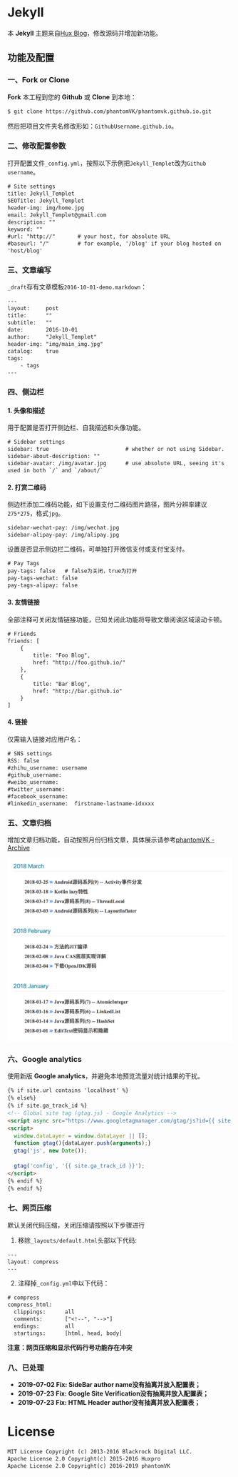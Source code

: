 # Jekyll

本 __Jekyll__ 主题来自[Hux Blog](https://github.com/Huxpro/huxpro.github.io)，修改源码并增加新功能。

## 功能及配置

### 一、Fork or Clone

__Fork__ 本工程到您的 __Github__ 或 __Clone__ 到本地：

```bash
$ git clone https://github.com/phantomVK/phantomvk.github.io.git
```

然后把项目文件夹名修改形如：`GithubUsername.github.io`。

### 二、修改配置参数

打开配置文件`_config.yml`，按照以下示例把`Jekyll_Templet`改为`Github username`。

```
# Site settings
title: Jekyll_Templet
SEOTitle: Jekyll_Templet
header-img: img/home.jpg
email: Jekyll_Templet@gmail.com
description: ""
keyword: ""
#url: "http://"       # your host, for absolute URL
#baseurl: "/"         # for example, '/blog' if your blog hosted on 'host/blog'
```

### 三、文章编写

`_draft`存有文章模板`2016-10-01-demo.markdown`：

```
---
layout:     post
title:      ""
subtitle:   ""
date:       2016-10-01
author:     "Jekyll_Templet"
header-img: "img/main_img.jpg"
catalog:    true
tags:
    - tags
---
```

### 四、侧边栏

#### 1. 头像和描述

用于配置是否打开侧边栏、自我描述和头像功能。

```
# Sidebar settings
sidebar: true                        # whether or not using Sidebar.
sidebar-about-description: ""
sidebar-avatar: /img/avatar.jpg      # use absolute URL, seeing it's used in both `/` and `/about/`
```


#### 2. 打赏二维码

侧边栏添加二维码功能，如下设置支付二维码图片路径，图片分辨率建议`275*275`，格式`jpg`。

```
sidebar-wechat-pay: /img/wechat.jpg
sidebar-alipay-pay: /img/alipay.jpg
```

设置是否显示侧边栏二维码，可单独打开微信支付或支付宝支付。

```
# Pay Tags
pay-tags: false   # false为关闭，true为打开
pay-tags-wechat: false
pay-tags-alipay: false
```


#### 3. 友情链接

全部注释可关闭友情链接功能，已知关闭此功能将导致文章阅读区域滚动卡顿。

```
# Friends
friends: [
    {
        title: "Foo Blog",
        href: "http://foo.github.io/"
    },
    {
        title: "Bar Blog",
        href: "http://bar.github.io"
    }
]
```


#### 4. 链接

仅需输入链接对应用户名：

```
# SNS settings
RSS: false
#zhihu_username: username
#github_username:
#weibo_username:     
#twitter_username:   
#facebook_username:  
#linkedin_username:  firstname-lastname-idxxxx
```

### 五、文章归档

增加文章归档功能，自动按照月份归档文章，具体展示请参考[phantomVK - Archive](https://phantomvk.github.io/archives/)

![](./img/blog/archive_img.png)

### 六、Google analytics

使用新版 __Google analytics__，并避免本地预览流量对统计结果的干扰。

```html
{% if site.url contains 'localhost' %}
{% else%}
{% if site.ga_track_id %}
<!-- Global site tag (gtag.js) - Google Analytics -->
<script async src="https://www.googletagmanager.com/gtag/js?id={{ site.ga_track_id }}"></script>
<script>
  window.dataLayer = window.dataLayer || [];
  function gtag(){dataLayer.push(arguments);}
  gtag('js', new Date());

  gtag('config', '{{ site.ga_track_id }}');
</script>
{% endif %}
{% endif %}
```
### 七、网页压缩
默认关闭代码压缩，关闭压缩请按照以下步骤进行
 1. 移除`_layouts/default.html`头部以下代码:
```
---
layout: compress
---
```

 2. 注释掉`_config.yml`中以下代码：
```
# compress
compress_html:
  clippings:      all
  comments:       ["<!--", "-->"]
  endings:        all
  startings:      [html, head, body]
```
__注意：网页压缩和显示代码行号功能存在冲突__

### 八、已处理

- __2019-07-02 Fix: SideBar author name没有抽离并放入配置表；__
- __2019-07-23 Fix: Google Site Verification没有抽离并放入配置表；__
- __2019-07-23 Fix: HTML Header author没有抽离并放入配置表；__

# License

    MIT License Copyright (c) 2013-2016 Blackrock Digital LLC.
    Apache License 2.0 Copyright(c) 2015-2016 Huxpro  
    Apache License 2.0 Copyright(c) 2016-2019 phantomVK
